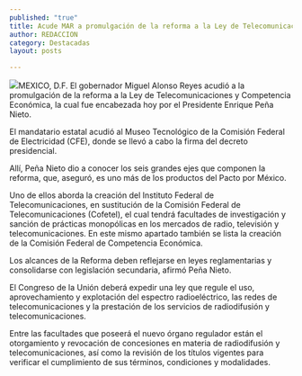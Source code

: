 ```yaml
---
published: "true"
title: Acude MAR a promulgación de la reforma a la Ley de Telecomunicaciones
author: REDACCION
category: Destacadas
layout: posts

---
```


![](http://i.imgur.com/n3cZF9hm.jpg)MEXICO, D.F. El gobernador Miguel Alonso Reyes acudió a la promulgación de la reforma a la Ley de Telecomunicaciones y Competencia Económica, la cual fue encabezada hoy por el Presidente Enrique Peña Nieto.

El mandatario estatal acudió al Museo Tecnológico de la Comisión Federal de Electricidad (CFE), donde se llevó a cabo la firma del decreto presidencial.

Allí, Peña Nieto dio a conocer los seis grandes ejes que componen la reforma, que, aseguró, es uno más de los productos del Pacto por México.

Uno de ellos aborda la creación del Instituto Federal de Telecomunicaciones, en sustitución de la Comisión Federal de Telecomunicaciones (Cofetel), el cual tendrá facultades de investigación y sanción de prácticas monopólicas en los mercados de radio, televisión y telecomunicaciones. En este mismo apartado también se lista la creación de la Comisión Federal de Competencia Económica.

Los alcances de la Reforma deben reflejarse en leyes reglamentarias y consolidarse con legislación secundaria, afirmó Peña Nieto.

El Congreso de la Unión deberá expedir una ley que regule el uso, aprovechamiento y explotación del espectro radioeléctrico, las redes de telecomunicaciones y la prestación de los servicios de radiodifusión y telecomunicaciones.

Entre las facultades que poseerá el nuevo órgano regulador están el otorgamiento y revocación de concesiones en materia de radiodifusión y telecomunicaciones, así como la revisión de los títulos vigentes para verificar el cumplimiento de sus términos, condiciones y modalidades.
